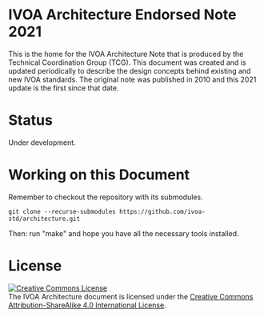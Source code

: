 # IVOA Architecture Endorsed Note 2021

This is the home for the IVOA Architecture Note that is produced by the Technical 
Coordination Group (TCG). This document was created and is updated periodically to
describe the design concepts behind existing and new IVOA standards. The original
note was published in 2010 and this 2021 update is the first since that date.

# Status

Under development.

# Working on this Document

Remember to checkout the repository with its submodules.

    git clone --recurse-submodules https://github.com/ivoa-std/architecture.git

Then: run "make" and hope you have all the necessary tools installed.

# License

<a rel="license" href="http://creativecommons.org/licenses/by-sa/4.0/">
<img alt="Creative Commons License" style="border-width:0" src="https://i.creativecommons.org/l/by-sa/4.0/88x31.png" /></a>
<br />The IVOA Architecture document is licensed under the
<a rel="license" href="http://creativecommons.org/licenses/by-sa/4.0/">
Creative Commons Attribution-ShareAlike 4.0 International License</a>.

